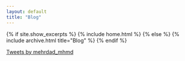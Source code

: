 ```yaml
---
layout: default
title: "Blog"
---
```


{% if site.show_excerpts %}
  {% include home.html %}
{% else %}
  {% include archive.html title="Blog" %}
{% endif %}


<a class="twitter-timeline" data-width="500" data-height="600" data-theme="dark" href="https://twitter.com/mehrdad_mhmd?ref_src=twsrc%5Etfw">Tweets by mehrdad_mhmd</a> <script async src="https://platform.twitter.com/widgets.js" charset="utf-8"></script>

